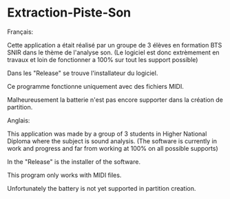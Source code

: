 # Extraction-Piste-Son

Français:

Cette application a était réalisé par un groupe de 3 élèves en formation BTS SNIR dans le thème de l'analyse son. (Le logiciel est donc extrèmement en travaux et loin de fonctionner a 100% sur tout les support possible)

Dans les "Release" se trouve l'installateur du logiciel.

Ce programme fonctionne uniquement avec des fichiers MIDI.

Malheureusement la batterie n'est pas encore supporter dans la création de partition.


Anglais: 

This application was made by a group of 3 students in Higher National Diploma where the subject is sound analysis. (The software is currently in work and progress and far from working at 100% on all possible supports)

In the "Release" is the installer of the software.

This program only works with MIDI files.

Unfortunately the battery is not yet supported in partition creation.

